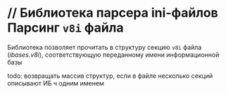 // Библиотека парсера ini-файлов
Парсинг `v8i` файла
===

Библиотека позволяет прочитать в структуру секцию `v8i` файла (_ibases.v8i_), соответствующую переданному имени информационной базы

todo: возвращать массив структур, если в файле несколько секций описывают ИБ ч одним именем

